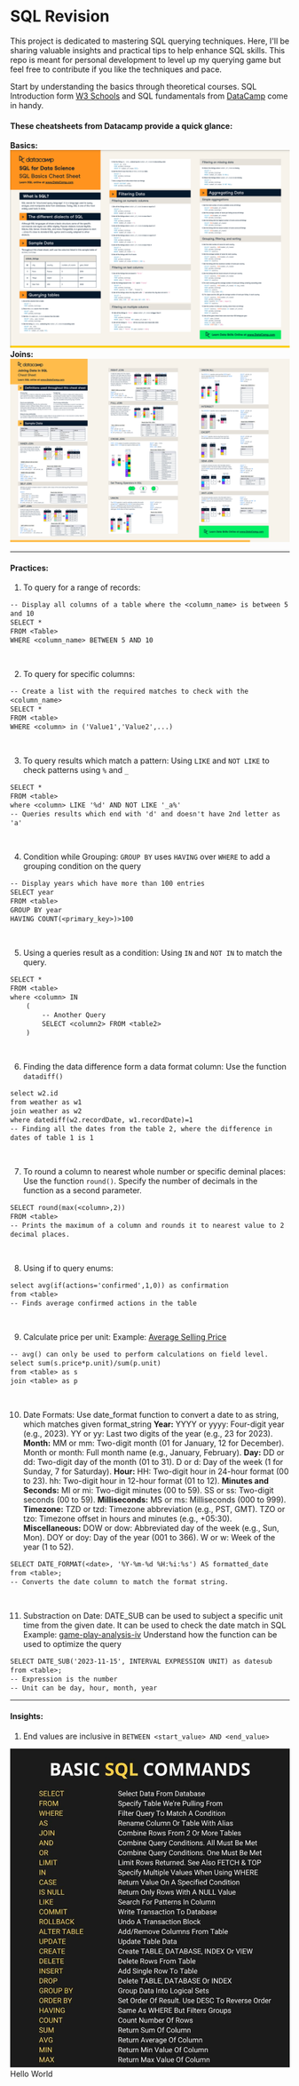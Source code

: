# SQL Revision
This project is dedicated to mastering SQL querying techniques. Here, I'll be sharing valuable insights and practical tips to help enhance SQL skills. This repo is meant for personal development to level up my querying game but feel free to contribute if you like the techniques and pace.

Start by understanding the basics through theoretical courses. SQL Introduction form [W3 Schools](https://www.w3schools.com/sql/sql_intro.asp) and SQL fundamentals from [DataCamp](https://app.datacamp.com/learn/skill-tracks/sql-fundamentals) come in handy. 

#### These cheatsheets from Datacamp provide a quick glance:
**Basics:**
![Alt text](SQLbasicscheatsheet.png)
**Joins:**
![Alt text](SQLjoinscheatsheet.png)

* * * 
#### Practices:

1. To query for a range of records:
```
-- Display all columns of a table where the <column_name> is between 5 and 10
SELECT * 
FROM <Table>
WHERE <column_name> BETWEEN 5 AND 10
```
<br>

2. To query for specific columns:
```
-- Create a list with the required matches to check with the <column_name>
SELECT * 
FROM <table>
WHERE <column> in ('Value1','Value2',...)
```
<br>

3. To query results which match a pattern:
Using `LIKE` and  `NOT LIKE` to check patterns using `%` and `_`
```
SELECT * 
FROM <table>
where <column> LIKE '%d' AND NOT LIKE '_a%'
-- Queries results which end with 'd' and doesn't have 2nd letter as 'a'
```
<br>

4. Condition while Grouping:
`GROUP BY` uses `HAVING` over `WHERE` to add a grouping condition on the query
```
-- Display years which have more than 100 entries
SELECT year
FROM <table>
GROUP BY year
HAVING COUNT(<primary_key>)>100

```
<br>

5. Using a queries result as a condition:
Using `IN` and `NOT IN` to match the query. 
```
SELECT *
FROM <table>
where <column> IN 
    (
        -- Another Query
        SELECT <column2> FROM <table2>
    )
```
<br>

6. Finding the data difference form a data format column:
Use the function `datadiff()`
```
select w2.id
from weather as w1
join weather as w2
where datediff(w2.recordDate, w1.recordDate)=1
-- Finding all the dates from the table 2, where the difference in dates of table 1 is 1
```
<br>

7. To round a column to nearest whole number or specific deminal places:
Use the function `round()`. Specify the number of decimals in the function as a second parameter. 
```
SELECT round(max(<column>,2))
FROM <table>
-- Prints the maximum of a column and rounds it to nearest value to 2 decimal places. 
```
<br>

8. Using if to query enums:
```
select avg(if(actions='confirmed',1,0)) as confirmation
from <table>
-- Finds average confirmed actions in the table
```
<br>

9. Calculate price per unit:
Example: [Average Selling Price](https://github.com/abhinavpannala/SQL-Practice/tree/main/1390-average-selling-price)
```
-- avg() can only be used to perform calculations on field level.
select sum(s.price*p.unit)/sum(p.unit)
from <table> as s 
join <table> as p
```
<br>

10. Date Formats:
Use date_format function to convert a date to as string, which matches given format_string
    **Year:**
    YYYY or yyyy: Four-digit year (e.g., 2023).
    YY or yy: Last two digits of the year (e.g., 23 for 2023).
    **Month:**
    MM or mm: Two-digit month (01 for January, 12 for December).
    Month or month: Full month name (e.g., January, February).
    **Day:**
    DD or dd: Two-digit day of the month (01 to 31).
    D or d: Day of the week (1 for Sunday, 7 for Saturday).
    **Hour:**
    HH: Two-digit hour in 24-hour format (00 to 23).
    hh: Two-digit hour in 12-hour format (01 to 12).
    **Minutes and Seconds:**
    MI or mi: Two-digit minutes (00 to 59).
    SS or ss: Two-digit seconds (00 to 59).
    **Milliseconds:**
    MS or ms: Milliseconds (000 to 999).
    **Timezone:**
    TZD or tzd: Timezone abbreviation (e.g., PST, GMT).
    TZO or tzo: Timezone offset in hours and minutes (e.g., +05:30).
    **Miscellaneous:**
    DOW or dow: Abbreviated day of the week (e.g., Sun, Mon).
    DOY or doy: Day of the year (001 to 366).
    W or w: Week of the year (1 to 52).
```
SELECT DATE_FORMAT(<date>, '%Y-%m-%d %H:%i:%s') AS formatted_date
from <table>;
-- Converts the date column to match the format string. 
```
<br>

11. Substraction on Date:
DATE_SUB can be used to subject a specific unit time from the given date. 
It can be used to check the date match in SQL
Example: [game-play-analysis-iv](https://github.com/abhinavpannala/SQL-Practice/commit/ec3f2a2f3af0ce1f701953c2448327485dd3858e)
Understand how the function can be used to optimize the query
```
SELECT DATE_SUB('2023-11-15', INTERVAL EXPRESSION UNIT) as datesub
from <table>;
-- Expression is the number
-- Unit can be day, hour, month, year
```


****
#### Insights:
1. End values are inclusive in `BETWEEN <start_value> AND <end_value>`

![alt text](<SQL Syntax QR.jpeg>)
Hello World
